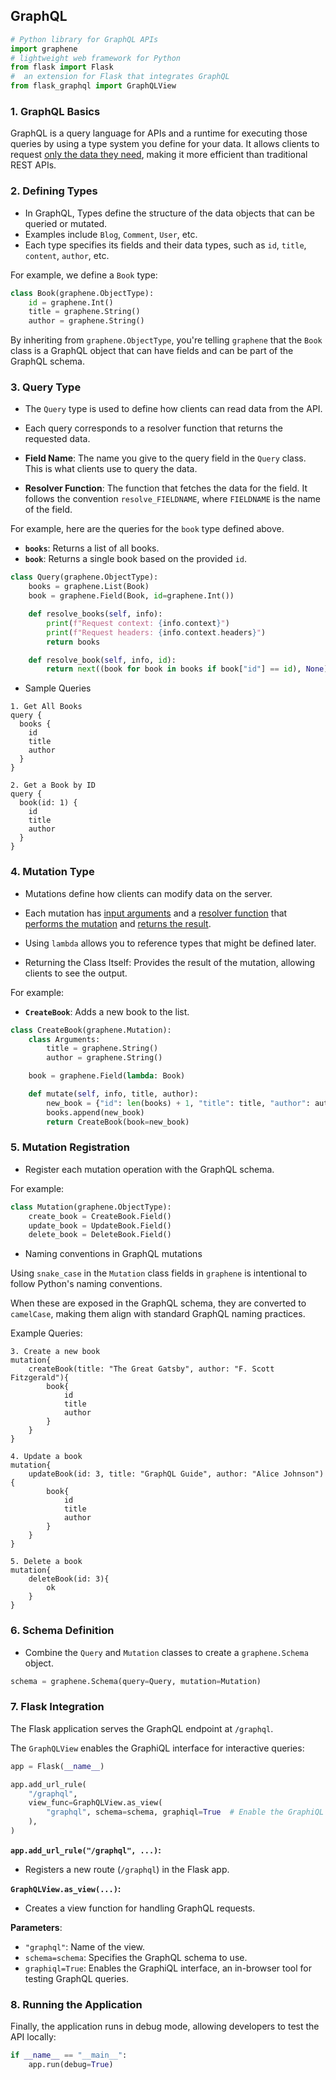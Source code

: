 ## GraphQL

```python
# Python library for GraphQL APIs
import graphene
# lightweight web framework for Python
from flask import Flask
#  an extension for Flask that integrates GraphQL
from flask_graphql import GraphQLView
```

### 1. GraphQL Basics

GraphQL is a query language for APIs and a runtime for executing those queries by using a type system you define for your data. It allows clients to request <u>only the data they need</u>, making it more efficient than traditional REST APIs.

### 2. Defining Types

- In GraphQL, Types define the structure of the data objects that can be queried or mutated.
- Examples include `Blog`, `Comment`, `User`, etc.
- Each type specifies its fields and their data types, such as `id`, `title`, `content`, `author`, etc.

For example, we define a `Book` type:

```python
class Book(graphene.ObjectType):
    id = graphene.Int()
    title = graphene.String()
    author = graphene.String()
```

By inheriting from `graphene.ObjectType`, you're telling `graphene` that the `Book` class is a GraphQL object that can have fields and can be part of the GraphQL schema.



### 3. Query Type

- The `Query` type is used to define how clients can read data from the API. 

- Each query corresponds to a resolver function that returns the requested data.
- **Field Name**: The name you give to the query field in the `Query` class. This is what clients use to query the data.
- **Resolver Function**: The function that fetches the data for the field. It follows the convention `resolve_FIELDNAME`, where `FIELDNAME` is the name of the field.

For example, here are the queries for the `book` type defined above.

- **`books`**: Returns a list of all books.
- **`book`**: Returns a single book based on the provided `id`.

```python
class Query(graphene.ObjectType):
    books = graphene.List(Book)
    book = graphene.Field(Book, id=graphene.Int())

    def resolve_books(self, info):
        print(f"Request context: {info.context}")
        print(f"Request headers: {info.context.headers}")
        return books

    def resolve_book(self, info, id):
        return next((book for book in books if book["id"] == id), None)
```

- Sample Queries

```
1. Get All Books
query {
  books {
    id
    title
    author
  }
}

2. Get a Book by ID
query {
  book(id: 1) {
    id
    title
    author
  }
}
```



### 4. Mutation Type

- Mutations define how clients can modify data on the server.
- Each mutation has <u>input arguments</u> and a <u>resolver function</u> that <u>performs the mutation</u> and <u>returns the result</u>.

- Using `lambda` allows you to reference types that might be defined later. 
- Returning the Class Itself: Provides the result of the mutation, allowing clients to see the output.

For example:

- **`CreateBook`**: Adds a new book to the list.

```python
class CreateBook(graphene.Mutation):
    class Arguments:
        title = graphene.String()
        author = graphene.String()

    book = graphene.Field(lambda: Book)

    def mutate(self, info, title, author):
        new_book = {"id": len(books) + 1, "title": title, "author": author}
        books.append(new_book)
        return CreateBook(book=new_book)
```



### 5. Mutation Registration

- Register each mutation operation with the GraphQL schema.

For example:

```python
class Mutation(graphene.ObjectType):
    create_book = CreateBook.Field()
    update_book = UpdateBook.Field()
    delete_book = DeleteBook.Field()
```

- Naming conventions in GraphQL mutations

Using `snake_case` in the `Mutation` class fields in `graphene` is intentional to follow Python's naming conventions. 

When these are exposed in the GraphQL schema, they are converted to `camelCase`, making them align with standard GraphQL naming practices.

Example Queries:

```
3. Create a new book
mutation{
    createBook(title: "The Great Gatsby", author: "F. Scott Fitzgerald"){
        book{
            id
            title
            author
        }
    }
}

4. Update a book
mutation{
    updateBook(id: 3, title: "GraphQL Guide", author: "Alice Johnson"){
        book{
            id
            title
            author
        }
    }
}

5. Delete a book
mutation{
    deleteBook(id: 3){
        ok
    }
}
```



### 6. Schema Definition

- Combine the `Query` and `Mutation` classes to create a `graphene.Schema` object.

```python
schema = graphene.Schema(query=Query, mutation=Mutation)
```



### 7. Flask Integration

The Flask application serves the GraphQL endpoint at `/graphql`. 

The `GraphQLView` enables the GraphiQL interface for interactive queries:

```python
app = Flask(__name__)

app.add_url_rule(
    "/graphql",
    view_func=GraphQLView.as_view(
        "graphql", schema=schema, graphiql=True  # Enable the GraphiQL interface
    ),
)
```

**`app.add_url_rule("/graphql", ...)`:**

- Registers a new route (`/graphql`) in the Flask app.

**`GraphQLView.as_view(...)`:**

- Creates a view function for handling GraphQL requests.

**Parameters**:

- `"graphql"`: Name of the view.
- `schema=schema`: Specifies the GraphQL schema to use.
- `graphiql=True`: Enables the GraphiQL interface, an in-browser tool for testing GraphQL queries.



### 8. Running the Application

Finally, the application runs in debug mode, allowing developers to test the API locally:

```python
if __name__ == "__main__":
    app.run(debug=True)
```

